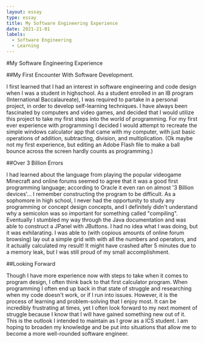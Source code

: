 ```yaml
---
layout: essay
type: essay
title: My Software Engineering Experience
date: 2021-21-01
labels:
  - Software Engineering
  - Learning
---
```


#My Software Engineering Experience

##My First Encounter With Software Development.

I first learned that I had an interest in software engineering and code design when I was a student in highschool. As a
student enrolled in an IB program (International Baccalaureate), I was required to partake in a personal project, in
order to develop self-learning techniques. I have always been fascinated by computers and video games, and decided that
I would utilize this project to take my first steps into the world of programming. For my first ever experience with 
programming I decided I would attempt to recreate the simple windows calculator app that came with my computer, with 
just basic operations of addition, subtracting, division, and multiplication. (Ok maybe not my first experience, but 
editing an Adobe Flash file to make a ball bounce across the screen hardly counts as programming.)

##Over 3 Billion Errors

I had learned about the language from playing the popular videogame Minecraft and online forums seemed to agree that it
was a good first programming language; according to Oracle it even ran on almost '3 Billion devices'... I remember 
constructing the program to be difficult. As a sophomore in high school, I never had the opportunity to study
any programming or concept design concepts, and I definitely didn't understand why a semicolon was so important for 
something called "compiling". Eventually I stumbled my way through the Java documentation and was able to construct a 
JPanel with JButtons. I had no idea what I was doing, but it was exhilarating. I was able to (with copious amounts of 
online forum browsing) lay out a simple grid with with all the numbers and operators, and it actually calculated my 
result! It might have crashed after 5 minutes due to a memory leak, but I was still proud of my small accomplishment.

##Looking Forward

Though I have more experience now with steps to take when it comes to program design, I often think back to that first
calculator program. When programming I often end up back in that state of struggle and researching when my code doesn't
work, or if I run into issues. However, it is the process of learning and problem-solving that I enjoy most. It can be
incredibly frustrating at times, yet I often look forward to my next moment of struggle because I know that I will have
gained something new out of it. This is the outlook I intended to maintain as I grow as a ICS student. I am hoping to 
broaden my knowledge and be put into situations that allow me to become a more well-rounded software engineer.
